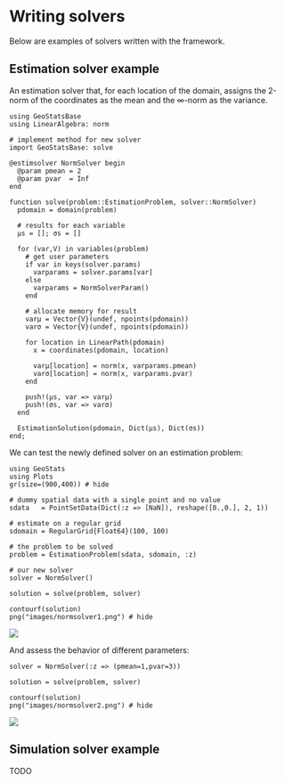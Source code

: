 # Writing solvers

Below are examples of solvers written with the framework.

## Estimation solver example

An estimation solver that, for each location of the domain, assigns the
2-norm of the coordinates as the mean and the ∞-norm as the variance.

```@example normsolver
using GeoStatsBase
using LinearAlgebra: norm

# implement method for new solver
import GeoStatsBase: solve

@estimsolver NormSolver begin
  @param pmean = 2
  @param pvar  = Inf
end

function solve(problem::EstimationProblem, solver::NormSolver)
  pdomain = domain(problem)

  # results for each variable
  μs = []; σs = []

  for (var,V) in variables(problem)
    # get user parameters
    if var in keys(solver.params)
      varparams = solver.params[var]
    else
      varparams = NormSolverParam()
    end

    # allocate memory for result
    varμ = Vector{V}(undef, npoints(pdomain))
    varσ = Vector{V}(undef, npoints(pdomain))

    for location in LinearPath(pdomain)
      x = coordinates(pdomain, location)

      varμ[location] = norm(x, varparams.pmean)
      varσ[location] = norm(x, varparams.pvar)
    end

    push!(μs, var => varμ)
    push!(σs, var => varσ)
  end

  EstimationSolution(pdomain, Dict(μs), Dict(σs))
end;
```

We can test the newly defined solver on an estimation problem:

```@example normsolver
using GeoStats
using Plots
gr(size=(900,400)) # hide

# dummy spatial data with a single point and no value
sdata   = PointSetData(Dict(:z => [NaN]), reshape([0.,0.], 2, 1))

# estimate on a regular grid
sdomain = RegularGrid{Float64}(100, 100)

# the problem to be solved
problem = EstimationProblem(sdata, sdomain, :z)

# our new solver
solver = NormSolver()

solution = solve(problem, solver)

contourf(solution)
png("images/normsolver1.png") # hide
```
![](images/normsolver1.png)

And assess the behavior of different parameters:

```@example normsolver
solver = NormSolver(:z => (pmean=1,pvar=3))

solution = solve(problem, solver)

contourf(solution)
png("images/normsolver2.png") # hide
```
![](images/normsolver2.png)

## Simulation solver example

TODO
